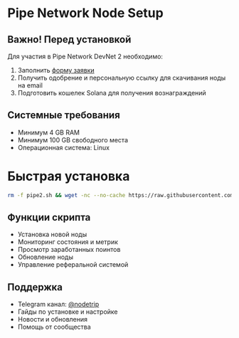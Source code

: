 # Pipe Network Node Setup

## Важно! Перед установкой
Для участия в Pipe Network DevNet 2 необходимо:
1. Заполнить [форму заявки](https://docs.google.com/forms/d/e/1FAIpQLScbxN1qlstpbyU55K5I1UPufzfwshcv7uRJG6aLZQDk52ma0w/viewform)
2. Получить одобрение и персональную ссылку для скачивания ноды на email
3. Подготовить кошелек Solana для получения вознаграждений

## Системные требования
- Минимум 4 GB RAM
- Минимум 100 GB свободного места
- Операционная система: Linux

# Быстрая установка

```bash
rm -f pipe2.sh && wget -nc --no-cache https://raw.githubusercontent.com/node-trip/Pipe-Network/main/pipe2.sh && chmod +x pipe2.sh && ./pipe2.sh
```

## Функции скрипта
- Установка новой ноды
- Мониторинг состояния и метрик
- Просмотр заработанных поинтов
- Обновление ноды
- Управление реферальной системой

## Поддержка
- Telegram канал: [@nodetrip](https://t.me/nodetrip)
- Гайды по установке и настройке
- Новости и обновления
- Помощь от сообщества
